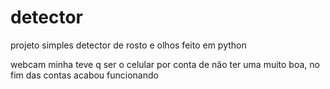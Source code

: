 # detector
projeto simples detector de rosto e olhos
feito em python 

webcam minha teve q ser o celular por conta de não ter uma muito boa, no fim das contas acabou funcionando

